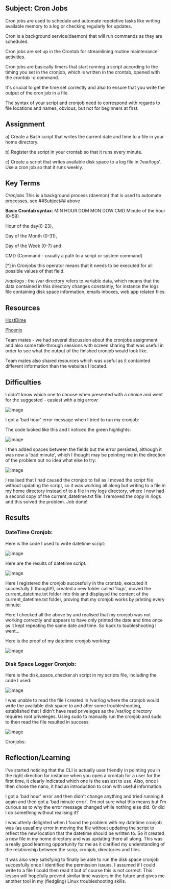 ##  Subject:  Cron Jobs
Cron jobs are used to schedule and automate repetetive tasks like writing available memory to a log or checking regularly for updates.

Cron is a background service(daemon) that will run commands as they are scheduled. 

Cron jobs are set up in the Crontab for streamlining routine maintenance activities.  

Cron jobs are basically timers that start running a script according to the timing you set in the cronjob, which is written in the crontab, opened with the *crontab -e* command. 

It's crucial to get the time set correctly and also to ensure that you write the output of the cron job in a file.  

The syntax of your script and cronjob need to correspond with regards to file locations and names, obvious, but not for beginners at first.



##  Assignment
a)  Create a Bash script that writes the current date and time to a file in your home directory.


b)  Register the script in your crontab so that it runs every minute.


c)  Create a script that writes available disk space to a log file in ‘/var/logs’. Use a cron job so that it runs weekly.


##  Key Terms

*Cronjobs* This is a background process (daemon) that is used to automate processes, see ##Subject## above

**Basic Crontab syntax**:  MIN HOUR DOM MON DOW CMD
Minute of the hour (0-59)

Hour of the day(0-23), 

Day of the Month (0-31), 

Day of the Week (0-7) and 

CMD (Command - usually a path to a script or system command)

[*] in Cronjobs this operator means that it needs to be executed for all possible values of that field. 

*/var/logs* : the /var directory refers to variable data, which means that the data contained in this directory changes constantly, for instance the logs file containing disk space information, emails inboxes, web app related files.

##  Resources


[HostDime](https://www.hostdime.com/kb/hd/command-line/working-with-cron-jobs#:~:text=Cron%20jobs%20are%20a%20standard,configuration%20file%20called%20a%20crontab.)

[Phoenix ](https://phoenixnap.com/kb/set-up-cron-job-linux)

Team mates - we had several discussion about the cronjobs assignment and also some talk-through sessions with screen sharing that was useful in order to see what the output of the finished cronjob would look like.

Team mates also shared resources which was useful as it containted different information than the websites I located.


##  Difficulties
I didn't know which one to choose when presented with a choice and went for the suggested - easiest with a big arrow:

![image](https://github.com/techgrounds/cloud-assignments-E28MS/assets/151161141/d748cd85-813a-4992-92bc-75cd831cc2ae)

I got a 'bad hour' error message when I tried to run my cronjob:

The code looked like this and I noticed the green highlights:

![image](https://github.com/techgrounds/cloud-assignments-E28MS/assets/151161141/153cdefc-f25e-4af3-94a8-6e6a21570453)

I then added spaces between the fields but the error persisted, although it was now a 'bad minute', which I thought may be pointing me in the direction of the problem but no idea what else to try:

![image](https://github.com/techgrounds/cloud-assignments-E28MS/assets/151161141/edb8e3e4-8b3a-49d1-bd87-17355cdab62a)


I realised that I had caused the cronjob to fail as I moved the script file without updating the script, so it was working all along but writing to a file in my home directory instead of to a file in my logs directory, where I now had a second copy of the current_datetime.txt file.  I removed the copy in /logs and this solved the problem.  Job done!




##  Results

###  DateTime Cronjob:

Here is the code I used to write datetime script:

![image](https://github.com/techgrounds/cloud-assignments-E28MS/assets/151161141/6a83cf73-3063-44ab-97dc-6779161d9feb)


Here are the results of datetime script:

![image](https://github.com/techgrounds/cloud-assignments-E28MS/assets/151161141/2a4fd006-efaa-4f30-8160-5534327a79b6)


Here I registered the cronjob succesfully in the crontab, executed it succesfully (I thought!), created a new folder called 'logs', moved the current_datetime.txt folder into this and displayed the content of the current_datetime.txt folder, proving that my cronjob works by printing every minute:

Here I checked all the above by and realised that my cronjob was not working correctly and appears to have only printed the date and time once as it kept repeating the same date and time.  So back to toubleshooting I went...


Here is the proof of my datetime cronjob working:

![image](https://github.com/techgrounds/cloud-assignments-E28MS/assets/151161141/57d83b6a-5cf7-468b-a00c-9ca17b89db30)




### Disk Space Logger Cronjob:

Here is the disk_space_checker.sh script in my scripts file, including the code I used:

![image](https://github.com/techgrounds/cloud-assignments-E28MS/assets/151161141/168c76a8-c5c4-4d71-bdbb-2f38d93c56c0)

I was unable to read the file I created in /var/log where the cronjob would write the available disk space to and after some troubleshooting, established that I didn't have read priveleges as the /var/log directory requires root priveleges.  Using sudo to manually run the cronjob and sudo to then read the file resulted in success:


![image](https://github.com/techgrounds/cloud-assignments-E28MS/assets/151161141/b1d3f317-a523-45b8-bd51-2c514f11485c)


Cronjobs:












##  Reflection/Learning
I've started noticing that the CLI is actually user friendly in pointing you in the right direction for instance when you open a crontab for a user for the first time, it clearly indicated which one is the easiest to use.  Also, once I then chose the nano, it had an introduction to cron with useful information.

I got a 'bad hour' error and then didn't change anything and tried running it again and then got a 'bad minute error'.  I'm not sure what this means but I'm curious as to why the error message changed while nothing else did.  Or did I do something without realising it?

I was utterly delighted when I found the problem with my datetime cronjob was (as usual)my error in moving the file without updating the script to reflect the new location that the datetime should be written to.  So it created a new file in my home directory and was updating there all along.  This was a really good learning opportunity for me as it clarified my understanding of the relationship between the scrip, cronjob, directories and files.

It was also very satisfying to finally be able to run the disk space cronjob succesfully once I identified the permission issues.  I assumed if I could write to a file I could then read it but of course this is not correct.  This lesson will hopefully prevent similar time wasters in the future and gives me another tool in my (fledgling) Linux troubleshooting skills.


